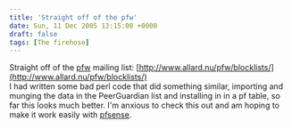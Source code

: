 ```yaml
---
title: 'Straight off of the pfw'
date: Sun, 11 Dec 2005 13:15:00 +0000
draft: false
tags: [The firehose]
---
```


Straight off of the [pfw](http://www.allard.nu/pfw/) mailing list: [http://www.allard.nu/pfw/blocklists/](http://www.allard.nu/pfw/blocklists/)  
I had written some bad perl code that did something similar, importing and munging the data in the PeerGuardian list and installing in in a pf table, so far this looks much better. I'm anxious to check this out and am hoping to make it work easily with [pfsense](http://www.pfsense.org/).